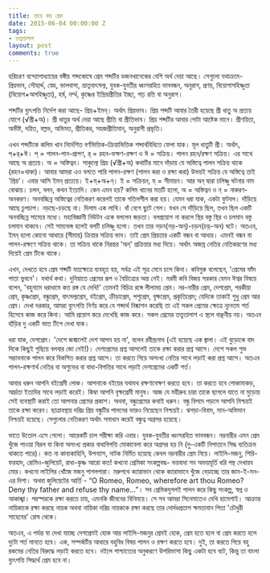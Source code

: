 ```yaml
---
title: তারে কয় প্রেম
date: 2015-06-04 00:00:00 Z
tags:
- তত্ত্বতালাশ
layout: post
comments: true
---
```


হরিচরণ বন্দ্যোপাধ্যায়ের বঙ্গীয় শব্দকোষে প্রেম শব্দটির ডজনখানেকের বেশি অর্থ দেয়া আছে। সেগুলো যথাক্রমে- প্রিয়ভাব, সৌহার্দ্দ, স্নেহ, ভালবাসা, ভ্রাতৃবাৎসল্য, যুবক-যুবতীর ধ্বংসরহিত ভাববন্ধন, অনুরাগ, প্রণয়, বিয়োগাসহিষ্ণুতা (বিয়োগ+অসহিষ্ণুতা), হর্ষ, নর্ম্ম, কৃষ্ণের ইন্দ্রিয়প্রীতির ইচ্ছা, গাঢ় রতি বা অনুরাগ।

শব্দটির ব্যুৎপত্তি নির্দেশ করা আছে- প্রিয়+ইমন্। অর্থাৎ প্রিয়ভাব। প্রিয় শব্দটি আবার তৈরী হয়েছে প্রী ধাতু অ প্রত্যয় যোগে (√প্রী+অ)। প্রী ধাতুর অর্থ দেয়া আছে প্রীতি বা প্রীতিভাব। প্রিয় শব্দটির আবার গোটা আষ্টেক মানে। প্রীণয়িতা, অভীষ্ট, দয়িত, বল্লভ, অভিমত, প্রীতিকর, সহজপ্রীতিমান্, অনুরাগী প্রভৃতি।

এখন শব্দটিকে কলিম খান নির্দেশিত বর্ণভিত্তিক-ক্রিয়াভিত্তিক শব্দার্থবিধিতে ফেলা যাক। মূল ধাতুটি প্রী। অর্থাৎ, প্+র্+ঈ। প্ = পালন-পান-প্রাপণ, র্ = রহন-ভক্ষণ-রক্ষণ ও ঈ = সক্রিয়। পালন রহন/রক্ষণ সক্রিয়। এর সাথে আছে অ প্রত্যয়। অ = অস্তিত্বন। সাকুল্যে প্রিয় (√প্রী+অ) কথাটির মানে দাঁড়ায় যে অস্তিত্বে পালন সক্রিয় থাকে (রহন=থাকা)। আবার আমরা এও বলতে পারি পালন-রক্ষণ (পালন করা ও রক্ষা করা) উভয়ই সক্রিয় যে অস্তিত্বে তাই 'প্রিয়'। এবার আসি ইমন্ প্রত্যয়ে। ই+ম্+অ+ন্। ই = সক্রিয়ন, ম্ = সীমায়ন। আর অন্ দ্বারা চলিষ্ণু ঘটনার নাম ব‌োঝায়। চলন, বলন, কথন ইত্যাদি। কেন এমন হয়? কলিম খানের মতটি হলো, অ = অস্তিত্বন ও ন্ = নাকরণ-অনকরণ। অনবচ্ছিন্ন অস্তিত্বের নেতিকরণ করেলই তাকে গতিলশীল করা হয়। যেমন ধরা যাক, একটা ফুটবল। দাঁড়িয়ে আছে চুপচাপ। নড়ছে-চড়ছে না। দিলাম এক লাথি। ধাঁ বেগে ছুটে গেল। যখন সে দাঁড়িয়ে ছিল, তখন ছিল একটি অনবচ্ছিন্ন সাম্যের মধ্যে। মহাবিজ্ঞানী নিউটন একে বললেন জড়তা। বলপ্রয়োগ না করলে স্থির বস্তু স্থির ও চলমান বস্তু চলমান থাকবে। সেই সাম্যভঙ্গ হলেই বলটি চলিষ্ণু হলো। তখন তার নড়ন(নড়্-অন্)-চড়ন(চড়্-অন) ঘটে। অতএব, ইমন্ হলো কোনো আধারে (সীমায়) ক্রিয়ার সক্রিয় ভাব। তাই প্রেম প্রিয়তার একটি বন্ধন বা আধার। এমনই বন্ধন যা পালন-রক্ষণে সক্রিয় থাকে। তা সক্রিয় থাকে নিরন্তর 'অন্' প্রক্রিয়ার মধ্য দিয়ে। অর্থাৎ অজস্র নেতির নেতিকরণের মধ্য দিয়েই প্রেম টিকে থাকে।

এখন, দেখতে হবে প্রেম শব্দটি যতক্ষেত্রে ব্যবহৃত হয়, সর্বত্র এই সূত্র মেনে চলে কিনা। কবিগুরু বলেছেন, 'প্রেমের ফাঁদ পাতা ভুবনে'। যথার্থ কথা। দুনিয়াতে প্রেমের রূপ ও বৈচিত্র্যের অন্ত নেই। মরমী কবি বিজয় সরকার যেমন ঈশ্বর বিষয়ে বলেন, 'বহুনামে ধরাধামে কত রঙ্গ যে দেখি!' তেমনই বিচিত্র রঙ্গে লীলাময় প্রেম। নর-নারীর প্রেম, দেশপ্রেম, পরকীয়া প্রেম, কৃষ্ণপ্রেম, বন্ধুপ্রেম, বাৎসল্যপ্রেম, বইপ্রেম, ক্রীড়াপ্রেম, পশুপ্রেম, বৃক্ষপ্রেম, প্রকৃতিপ্রেম; যেদিকে তাকাই শুধু প্রেম আর প্রেম। দেখা দরকার, আমরা ব্যুৎপত্তি নির্ণয় করে যে শব্দার্থ নিষ্কাশন করেছি তা এই সকল প্রেমের ক্ষেত্রে ন্যূনতম শর্ত হিসেবে কাজ করে কিনা। আমি প্রয়োগ করে দেখেছি কাজ করে। সকল প্রেমের তত্ত্বতালাশ এ স্থলে বাঞ্ছনীয় নয়। অতএব হাঁড়ির দু একটি ভাত টিপে দেখা যাক।

ধরা যাক, দেশপ্রেম। 'দেশে জন্মালেই দেশ আপন হয় না', বলেন রবীন্দ্রনাথ (এই হয়েছে এক জ্বালা। এই বুড়োকে বাদ দিকে কিছুই গুছিয়ে বলবার জো নেই!)। দেশপ্রেমের প্রশ্ন আসলেই তাকে রক্ষা করার প্রশ্ন আসে। দেশে সকল শুভ সম্ভাবনাকে পালন করে বিকশিত করার প্রশ্ন আসে। তা করতে গিয়ে অসংখ্য নেতির সাথে লড়াই করা প্রশ্ন আসে। অতএব পালন-রক্ষণার্থ নেতির বা অশুভের বা বাধা-বিপত্তির সাথে লড়াই দেশপ্রেমের একটি শর্ত।

আবার ধরুন আপনি বইপ্রেমী লোক। আপনাকে বইয়ের যথাযথ রক্ষণাবেক্ষণ করতে হবে। তা করতে হবে পোকামাকড়, আর্দ্রতা ইত্যদির সাথে লড়াই করেই। কিম্বা আপনি বৃক্ষপ্রেমী মানুষ। আজ যে মহীরুহ চারা তাকে ছাগলে যাতে না মুড়োয় সেই ব্যবস্থাটি করাই তো আপনার প্রেমের প্রকাশ। অথবা, বন্ধুপ্রেমের কথাই ধরুন। বন্ধু বিপদে পড়লে আপনি নিশ্চয়ই তাকে রক্ষা করেন। ছাত্রাবস্থায় দরিদ্র প্রিয় বন্ধুটির পালনের ভারও নিয়েছেন নিশ্চয়ই। ঝগড়া-বিবাদ, মান-অভিমান নিশ্চয়ই হয়েছে। সেগুলোর নেতিকরণ অর্থাৎ সমাধান করেই বন্ধুত্ব অগ্রসর হয়েছে।

ভাতে উতোল এসে গেলো। আরেকটি চাল পরীক্ষা করি এবার। যুবক-যুবতীর ধ্বংসরহিত ভাববন্ধন। নরনারীর এমন প্রেম খুঁজে পাওয়া বিরল যা কিনা অসংখ্য প্রকার বাধাবিপত্তি মোকাবেলা করে অগ্রসর হয় নি (দু-একটি নিপাতনে সিদ্ধ ব্যতিক্রম থাকতে পারে)। কত না কাব্যকাহিনি, উপন্যাস, নাটক নির্মিত হয়েছে কেবল নরনারীর প্রেম নিয়ে। লাইলি-মজনু, শিরি-ফরহাদ, রোমিও-জুলিয়েট, রাধা-কৃষ্ণ আরো কত! কখনো প্রেমিকা সংকল্পবদ্ধ- ভয়বাধা সব অভয়মূর্তি ধরি পন্থ দেখায়ব মোর। কখনো লাইলির খোঁজে মজনু পাগলপারা। মরুপথে ক্যারাভান থেকে ক্যারাভানে খুঁজে বেড়াচ্ছে তার জান-ই-মন-এর দিশা। অথবা জুলিয়েটের আর্তি - “O Romeo, Romeo, wherefore art thou Romeo? Deny thy father and refuse thy name...”। সব প্রেমিকযুগলই পালন করে কিছু সংকল্প, স্বপ্ন ও আকাঙ্খা। পরস্পরকে রক্ষা করতে চায়, এমনকি জীবনের বিনিময়ে। সে সব আমরা সিনেমাতেও দেখি হামেশাই। আক্রান্ত নায়িকাকে রক্ষা করছে নায়ক অথবা নায়িকা দরিদ্র নায়ককে রক্ষা করছে তার দোর্দণ্ডপ্রতাপ ক্ষমতাবান পিতা 'চৌধুরী সাহেবের' রোষ থেকে।

অতএব, এ পর্যন্ত যা দেখা যাচ্ছে দেশপ্রেমই হোক আর লাইলি-মজনুর প্রেমই হোক, প্রেম হতে হলে বা প্রেম করতে হলে দুটো শর্ত মানতে হবে। এক, সম্পর্কটির আধারে বহুবিধ বিষয় পালন ও রক্ষণ করতে হবে। দুই, তা করতে গিয়ে বহু রকমের নেতির বিরুদ্ধে লড়াই করতে হবে। নইলে পাশ্চাত্যের অনুকরণে উপরিভাসা কিছু একটা হবে বটে, কিন্তু তা বাংলা ব্যুৎপত্তি সিদ্ধার্থ প্রেম হবে না।
